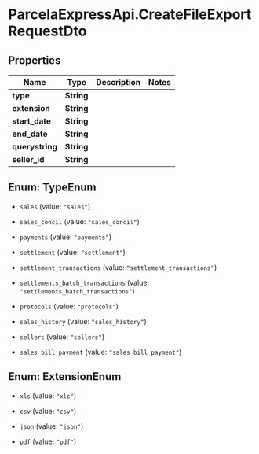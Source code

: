 # ParcelaExpressApi.CreateFileExportRequestDto

## Properties

Name | Type | Description | Notes
------------ | ------------- | ------------- | -------------
**type** | **String** |  | 
**extension** | **String** |  | 
**start_date** | **String** |  | 
**end_date** | **String** |  | 
**querystring** | **String** |  | 
**seller_id** | **String** |  | 



## Enum: TypeEnum


* `sales` (value: `"sales"`)

* `sales_concil` (value: `"sales_concil"`)

* `payments` (value: `"payments"`)

* `settlement` (value: `"settlement"`)

* `settlement_transactions` (value: `"settlement_transactions"`)

* `settlements_batch_transactions` (value: `"settlements_batch_transactions"`)

* `protocols` (value: `"protocols"`)

* `sales_history` (value: `"sales_history"`)

* `sellers` (value: `"sellers"`)

* `sales_bill_payment` (value: `"sales_bill_payment"`)





## Enum: ExtensionEnum


* `xls` (value: `"xls"`)

* `csv` (value: `"csv"`)

* `json` (value: `"json"`)

* `pdf` (value: `"pdf"`)




